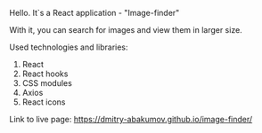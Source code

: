 Hello. It`s a React application - "Image-finder"

With it, you can search for images and view them in larger size.

Used technologies and libraries:

1. React
2. React hooks
3. CSS modules
4. Axios
5. React icons

Link to live page: https://dmitry-abakumov.github.io/image-finder/
